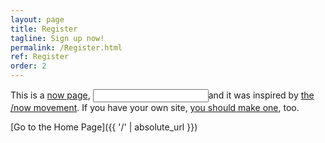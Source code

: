 ```yaml
---
layout: page
title: Register
tagline: Sign up now!
permalink: /Register.html
ref: Register
order: 2
---
```


This is a [now page](https://nownownow.com/about), <input type="Enter Username">and it was inspired by [the /now movement](https://sivers.org/nowff). If you have your own site, [you should make one](https://nownownow.com/about), too.

[Go to the Home Page]({{ '/' | absolute_url }})
